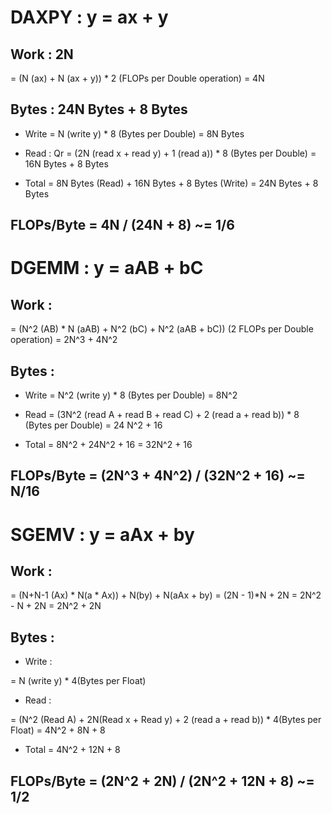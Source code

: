 # DAXPY : y = ax + y

## Work : 2N

= (N (ax) + N (ax + y)) * 2 (FLOPs per Double operation) = 4N

## Bytes : 24N Bytes + 8 Bytes

* Write 
= N (write y) * 8 (Bytes per Double) = 8N Bytes

* Read : Qr
= (2N (read x + read y) + 1 (read a)) * 8 (Bytes per Double) = 16N Bytes + 8 Bytes

* Total = 8N Bytes (Read) + 16N Bytes + 8 Bytes (Write) = 24N Bytes + 8 Bytes

## FLOPs/Byte = 4N / (24N + 8) ~= 1/6

# DGEMM : y = aAB + bC

## Work :

= (N^2 (AB) * N (aAB) + N^2 (bC) + N^2 (aAB + bC)) (2 FLOPs per Double operation) = 2N^3 + 4N^2

## Bytes :

* Write = N^2 (write y) * 8 (Bytes per Double) = 8N^2

* Read = (3N^2 (read A + read B + read C) + 2 (read a + read b)) * 8 (Bytes per Double) = 24 N^2 + 16

* Total = 8N^2 + 24N^2 + 16 = 32N^2 + 16

## FLOPs/Byte = (2N^3 + 4N^2) / (32N^2 + 16) ~= N/16

# SGEMV : y = aAx + by

## Work :

= (N+N-1 (Ax) * N(a * Ax)) + N(by) + N(aAx + by) = (2N - 1)*N + 2N = 2N^2 - N + 2N = 2N^2 + 2N

## Bytes :

* Write :

= N (write y) * 4(Bytes per Float)

* Read :

= (N^2 (Read A) + 2N(Read x + Read y) + 2 (read a + read b)) * 4(Bytes per Float) = 4N^2 + 8N + 8

* Total = 4N^2 + 12N + 8

## FLOPs/Byte = (2N^2 + 2N) / (2N^2 + 12N + 8) ~= 1/2


